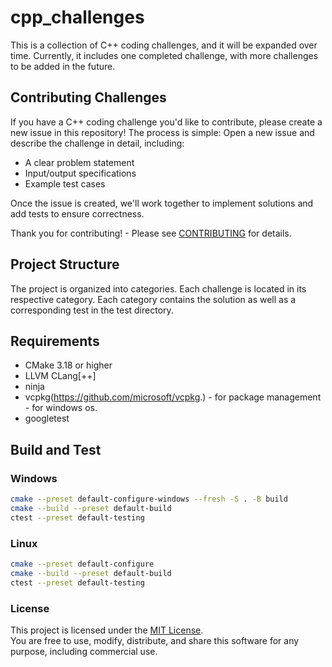 # cpp_challenges

This is a collection of C++ coding challenges, and it will be expanded over time. Currently, it includes one completed challenge, with more challenges to be added in the future.

## Contributing Challenges
If you have a C++ coding challenge you'd like to contribute, please create a new issue in this repository! The process is simple:
Open a new issue and describe the challenge in detail, including:
 - A clear problem statement
 - Input/output specifications
 - Example test cases

Once the issue is created, we'll work together to implement solutions and add tests to ensure correctness.

Thank you for contributing! - Please see [CONTRIBUTING](CONTRIBUTING.md) for details.

## Project Structure

The project is organized into categories.
Each challenge is located in its respective category. Each category contains the solution as well as a corresponding test in the test directory.

## Requirements

- CMake 3.18 or higher
- LLVM CLang[++]
- ninja
- vcpkg(https://github.com/microsoft/vcpkg.) - for package management - for windows os.
- googletest

## Build and Test

### Windows
 ```bash
cmake --preset default-configure-windows --fresh -S . -B build
cmake --build --preset default-build
ctest --preset default-testing
```

### Linux
```bash
cmake --preset default-configure
cmake --build --preset default-build
ctest --preset default-testing
 ```
### License
This project is licensed under the [MIT License](LICENSE).  
You are free to use, modify, distribute, and share this software for any purpose, including commercial use.
